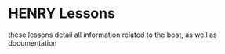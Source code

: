 # HENRY Lessons

these lessons detail all information related to the boat, as well as documentation
